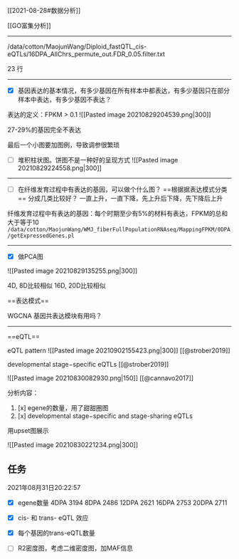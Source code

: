 








[[2021-08-28#数据分析]]

[[GO富集分析]]

---


/data/cotton/MaojunWang/Diploid_fastQTL_cis-eQTLs/16DPA_AllChrs_permute_out.FDR_0.05.filter.txt

23 行


---




- [x] 基因表达的基本情况，有多少基因在所有样本中都表达，有多少基因只在部分样本中表达，有多少基因不表达？


表达的定义：FPKM > 0.1 
![[Pasted image 20210829204539.png|300]]

27-29%的基因完全不表达

最后一个小图要加图例，导致调参很繁琐

- [ ] 堆积柱状图。饼图不是一种好的呈现方式
![[Pasted image 20210829224558.png|300]]


---

- [ ] 在纤维发育过程中有表达的基因，可以做个什么图？
==根据据表达模式分类==
分成几类比较好？
一直上升，一直下降，先上升后下降，先下降后上升

纤维发育过程中有表达的基因：每个时期至少有5%的材料有表达，FPKM的总和大于等于10
`/data/cotton/MaojunWang/WMJ_fiberFullPopulationRNAseq/MappingFPKM/0DPA/getExpressedGenes.pl`

---

- [x] 做PCA图

![[Pasted image 20210829135255.png|300]]

4D, 8D比较相似
16D, 20D比较相似




==表达模式==

WGCNA 基因共表达模块有用吗？

---

==eQTL==

eQTL pattern
![[Pasted image 20210902155423.png|300]] [[@strober2019]]

developmental stage−specific eQTLs  [[@strober2019]]

![[Pasted image 20210830082930.png|150]] 
[[@cannavo2017]]


分析内容：
1. [x] egene的数量，用了甜甜圈图
2. [x] developmental stage−specific and stage-sharing eQTLs


用upset图展示


![[Pasted image 20210830221234.png|300]]

## 任务
2021年08月31日20:22:57
- [x] egene数量
4DPA	3194
8DPA	2486
12DPA	2621
16DPA	2753
20DPA	2711


- [x] cis- 和 trans- eQTL 效应
- [x] 每个基因的trans-eQTL数量
- [ ] R2密度图，考虑二维密度图，加MAF信息